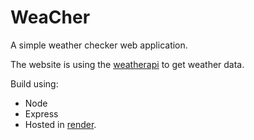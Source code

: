 # WeaCher

A simple weather checker web application.

The website is using the [weatherapi](https://www.weatherapi.com/) to get weather data.

Build using:

* Node
* Express
* Hosted in [render](https://render.com/).
